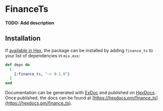 # FinanceTs

**TODO: Add description**

## Installation

If [available in Hex](https://hex.pm/docs/publish), the package can be installed
by adding `finance_ts` to your list of dependencies in `mix.exs`:

```elixir
def deps do
  [
    {:finance_ts, "~> 0.1.0"}
  ]
end
```

Documentation can be generated with [ExDoc](https://github.com/elixir-lang/ex_doc)
and published on [HexDocs](https://hexdocs.pm). Once published, the docs can
be found at [https://hexdocs.pm/finance_ts](https://hexdocs.pm/finance_ts).

